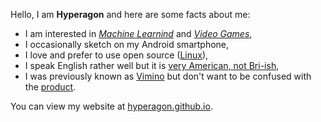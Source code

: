 Hello, I am **Hyperagon** and here are some facts about me:

- I am interested in [*Machine Learnind*](https://en.wikipedia.org/wiki/Machine_learning) and [*Video Games*](https://en.wikipedia.org/wiki/Video_games),
- I occasionally sketch on my Android smartphone,
- I love and prefer to use open source ([Linux](https://www.linux.org/)),
- I speak English rather well but it is [very American, not Bri-ish](https://www.speakmoreclearly.com/english-pronunciation-tips/the-difference-between-a-british-and-american-accent/),
- I was previously known as [Vimino](https://vimino.gitlab.io/) but don't want to be confused with the [product](https://www.amazon.in/Shrimps-Vitamin-Complex-Billion-Bacteria/dp/B0963691WP).

You can view my website at [hyperagon.github.io](https://hyperagon.github.io/).
